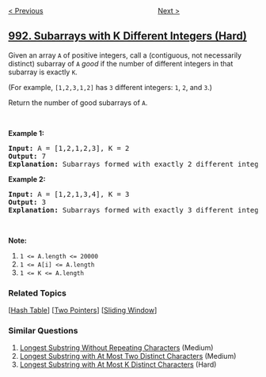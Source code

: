 <!--|This file generated by command(leetcode description); DO NOT EDIT.    |-->
<!--+----------------------------------------------------------------------+-->
<!--|@author    openset <openset.wang@gmail.com>                           |-->
<!--|@link      https://github.com/openset                                 |-->
<!--|@home      https://github.com/openset/leetcode                        |-->
<!--+----------------------------------------------------------------------+-->

[< Previous](../broken-calculator "Broken Calculator")
　　　　　　　　　　　　　　　　
[Next >](../cousins-in-binary-tree "Cousins in Binary Tree")

## [992. Subarrays with K Different Integers (Hard)](https://leetcode.com/problems/subarrays-with-k-different-integers "K 个不同整数的子数组")

<p>Given an array <code>A</code> of positive integers, call a (contiguous, not necessarily distinct) subarray of <code>A</code> <em>good</em> if the number of different integers in that subarray is exactly <code>K</code>.</p>

<p>(For example, <code>[1,2,3,1,2]</code> has <code>3</code> different integers: <code>1</code>, <code>2</code>, and <code>3</code>.)</p>

<p>Return the number of good subarrays of <code>A</code>.</p>

<p>&nbsp;</p>

<p><strong>Example 1:</strong></p>

<pre>
<strong>Input: </strong>A = <span id="example-input-1-1">[1,2,1,2,3]</span>, K = <span id="example-input-1-2">2</span>
<strong>Output: </strong><span id="example-output-1">7</span>
<strong>Explanation: </strong>Subarrays formed with exactly 2 different integers: [1,2], [2,1], [1,2], [2,3], [1,2,1], [2,1,2], [1,2,1,2].
</pre>

<p><strong>Example 2:</strong></p>

<pre>
<strong>Input: </strong>A = <span id="example-input-2-1">[1,2,1,3,4]</span>, K = <span id="example-input-2-2">3</span>
<strong>Output: </strong><span id="example-output-2">3</span>
<strong>Explanation: </strong>Subarrays formed with exactly 3 different integers: [1,2,1,3], [2,1,3], [1,3,4].
</pre>

<p>&nbsp;</p>

<p><strong>Note:</strong></p>

<ol>
	<li><code>1 &lt;= A.length &lt;= 20000</code></li>
	<li><code>1 &lt;= A[i] &lt;= A.length</code></li>
	<li><code>1 &lt;= K &lt;= A.length</code></li>
</ol>

### Related Topics
  [[Hash Table](../../tag/hash-table/README.md)]
  [[Two Pointers](../../tag/two-pointers/README.md)]
  [[Sliding Window](../../tag/sliding-window/README.md)]

### Similar Questions
  1. [Longest Substring Without Repeating Characters](../longest-substring-without-repeating-characters) (Medium)
  1. [Longest Substring with At Most Two Distinct Characters](../longest-substring-with-at-most-two-distinct-characters) (Medium)
  1. [Longest Substring with At Most K Distinct Characters](../longest-substring-with-at-most-k-distinct-characters) (Hard)
